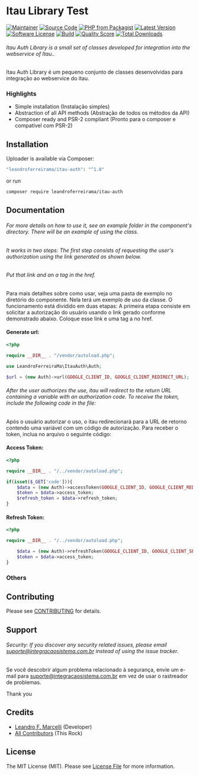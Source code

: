 # Itau Library Test

[![Maintainer](http://img.shields.io/badge/maintainer-@leandroferreirama-blue.svg?style=flat-square)](https://twitter.com/leandroferreirama)
[![Source Code](http://img.shields.io/badge/source-leandroferreirama/itau%E2%80%93auth-blue.svg?style=flat-square)](https://github.com/leandroferreirama/itau-auth)
[![PHP from Packagist](https://img.shields.io/packagist/php-v/leandroferreirama/itau-auth.svg?style=flat-square)](https://packagist.org/packages/leandroferreirama/itau-auth)
[![Latest Version](https://img.shields.io/github/release/leandroferreirama/itau-auth.svg?style=flat-square)](https://github.com/leandroferreirama/itau-auth/releases)
[![Software License](https://img.shields.io/badge/license-MIT-brightgreen.svg?style=flat-square)](LICENSE)
[![Build](https://img.shields.io/scrutinizer/build/g/leandroferreirama/itau-auth.svg?style=flat-square)](https://scrutinizer-ci.com/g/leandroferreirama/itau-auth)
[![Quality Score](https://img.shields.io/scrutinizer/g/leandroferreirama/itau-auth.svg?style=flat-square)](https://scrutinizer-ci.com/g/leandroferreirama/itau-auth)
[![Total Downloads](https://img.shields.io/packagist/dt/leandroferreirama/itau-auth.svg?style=flat-square)](https://packagist.org/packages/cleandroferreirama/itau-auth)

###### Itau Auth Library is a small set of classes developed for integration into the webservice of Itau..

Itau Auth Library é um pequeno conjunto de classes desenvolvidas para integração ao webservice do itau.


### Highlights

- Simple installation (Instalação simples)
- Abstraction of all API methods (Abstração de todos os métodos da API)
- Composer ready and PSR-2 compliant (Pronto para o composer e compatível com PSR-2)

## Installation

Uploader is available via Composer:

```bash
"leandroferreirama/itau-auth": "^1.0"
```

or run

```bash
composer require leandroferreirama/itau-auth
```

## Documentation

###### For more details on how to use it, see an example folder in the component's directory. There will be an example of using the class.
###### It works in two steps: The first step consists of requesting the user's authorization using the link generated as shown below.
###### Put that link and an a tag in the href.

Para mais detalhes sobre como usar, veja uma pasta de exemplo no diretório do componente. Nela terá um exemplo de uso da classe. 
O funcionamento está dividido em duas etapas: A primeira etapa consiste em solicitar a autorização do usuário usando o link gerado conforme demonstrado abaixo. 
Coloque esse link e uma tag a no href.

#### Generate url:

```php
<?php

require __DIR__ . "/vendor/autoload.php";

use LeandroFerreiraMa\ItauAuth\Auth;

$url = (new Auth)->url(GOOGLE_CLIENT_ID, GOOGLE_CLIENT_REDIRECT_URL);

```
###### After the user authorizes the use, itau will redirect to the return URL containing a variable with an authorization code. To receive the token, include the following code in the file:

Após o usuário autorizar o uso, o itau redirecionará para a URL de retorno contendo uma variável com um código de autorização. Para receber o token, inclua no arquivo o seguinte código:

#### Access Token:

```php
<?php

require __DIR__ . "/../vendor/autoload.php";

if(isset($_GET['code'])){
    $data = (new Auth)->accessToken(GOOGLE_CLIENT_ID, GOOGLE_CLIENT_REDIRECT_URL, GOOGLE_CLIENT_SECRET, $_GET['code']);
    $token = $data->access_token;
    $refresh_token = $data->refresh_token;
}
```

#### Refresh Token:

```php
<?php

require __DIR__ . "/../vendor/autoload.php";

    $data = (new Auth)->refreshToken(GOOGLE_CLIENT_ID, GOOGLE_CLIENT_SECRET, $refresh_token);
    $token = $data->access_token;
}
```

### Others

## Contributing

Please see [CONTRIBUTING](https://github.com/leandroferreirama/itau-auth/blob/master/CONTRIBUTING.md) for details.

## Support

###### Security: If you discover any security related issues, please email suporte@integracaosistema.com.br instead of using the issue tracker.

Se você descobrir algum problema relacionado à segurança, envie um e-mail para suporte@integracaosistema.com.br em vez de usar o rastreador de problemas.

Thank you

## Credits

- [Leandro F. Marcelli](https://github.com/leandroferreirama) (Developer)
- [All Contributors](https://github.com/leandroferreirama/itau-auth/contributors) (This Rock)

## License

The MIT License (MIT). Please see [License File](https://github.com/leandroferreirama/itau-auth/blob/master/LICENSE) for more information.